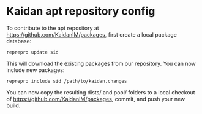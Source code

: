 # Kaidan apt repository config
To contribute to the apt repository at https://github.com/KaidanIM/packages, first create a local package database:
```
reprepro update sid
```
This will download the existing packages from our repository. You can now include new packages:
```
reprepro include sid /path/to/kaidan.changes
```
You can now copy the resulting dists/ and pool/ folders to a local checkout of https://github.com/KaidanIM/packages, commit, and push your new build.
